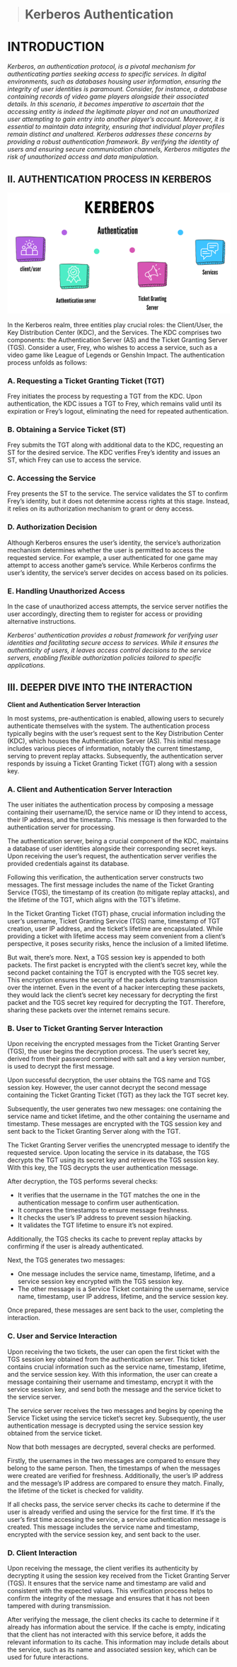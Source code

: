 ># Kerberos Authentication

# INTRODUCTION

*Kerberos, an authentication protocol, is a pivotal mechanism
for authenticating parties seeking access to specific services.
In digital environments, such as databases housing user information, ensuring the integrity of user identities is paramount.
Consider, for instance, a database containing records of video
game players alongside their associated details. In this scenario, it becomes imperative to ascertain that the accessing
entity is indeed the legitimate player and not an unauthorized
user attempting to gain entry into another player’s account.
Moreover, it is essential to maintain data integrity, ensuring
that individual player profiles remain distinct and unaltered.
Kerberos addresses these concerns by providing a robust authentication framework. By verifying the identity of users and
ensuring secure communication channels, Kerberos mitigates
the risk of unauthorized access and data manipulation.*

## II. AUTHENTICATION PROCESS IN KERBEROS

![Kerberos Image](Kerberos.png)

In the Kerberos realm, three entities play crucial roles:
the Client/User, the Key Distribution Center (KDC), and the
Services. The KDC comprises two components: the Authentication Server (AS) and the Ticket Granting Server (TGS).
Consider a user, Frey, who wishes to access a service, such
as a video game like League of Legends or Genshin Impact.
The authentication process unfolds as follows:

### A. Requesting a Ticket Granting Ticket (TGT)
Frey initiates the process by requesting a TGT from the
KDC. Upon authentication, the KDC issues a TGT to Frey,
which remains valid until its expiration or Frey’s logout,
eliminating the need for repeated authentication.

### B. Obtaining a Service Ticket (ST)
Frey submits the TGT along with additional data to the
KDC, requesting an ST for the desired service. The KDC
verifies Frey’s identity and issues an ST, which Frey can use
to access the service.

### C. Accessing the Service
Frey presents the ST to the service. The service validates
the ST to confirm Frey’s identity, but it does not determine
access rights at this stage. Instead, it relies on its authorization
mechanism to grant or deny access.

### D. Authorization Decision
Although Kerberos ensures the user’s identity, the service’s
authorization mechanism determines whether the user is permitted to access the requested service. For example, a user authenticated for one game may attempt to access another game’s service. While Kerberos confirms the user’s identity, the service’s server decides on access based on its policies.

### E. Handling Unauthorized Access
In the case of unauthorized access attempts, the service
server notifies the user accordingly, directing them to register
for access or providing alternative instructions.

*Kerberos' authentication provides a robust framework for
verifying user identities and facilitating secure access to
services. While it ensures the authenticity of users, it
leaves access control decisions to the service servers,
enabling flexible authorization policies tailored to specific
applications.*

## III. DEEPER DIVE INTO THE INTERACTION

**Client and Authentication Server Interaction**

In most systems, pre-authentication is enabled, allowing users to securely authenticate themselves with the system. The authentication process typically begins with the user’s request sent to the Key Distribution Center (KDC), which houses the Authentication Server (AS). This initial message includes various pieces of information, notably the current timestamp, serving to prevent replay attacks. Subsequently, the authentication server responds by issuing a Ticket Granting Ticket (TGT) along with a session key.

### A. Client and Authentication Server Interaction

The user initiates the authentication process by composing a message containing their username/ID, the service name or ID they intend to access, their IP address, and the timestamp. This message is then forwarded to the authentication server for processing.

The authentication server, being a crucial component of the KDC, maintains a database of user identities alongside their corresponding secret keys. Upon receiving the user’s request, the authentication server verifies the provided credentials against its database.

Following this verification, the authentication server constructs two messages. The first message includes the name of the Ticket Granting Service (TGS), the timestamp of its creation (to mitigate replay attacks), and the lifetime of the TGT, which aligns with the TGT’s lifetime.

In the Ticket Granting Ticket (TGT) phase, crucial information including the user’s username, Ticket Granting Service (TGS) name, timestamp of TGT creation, user IP address, and the ticket’s lifetime are encapsulated. While providing a ticket with lifetime access may seem convenient from a client’s perspective, it poses security risks, hence the inclusion of a limited lifetime.

But wait, there’s more. Next, a TGS session key is appended to both packets. The first packet is encrypted with the client’s secret key, while the second packet containing the TGT is encrypted with the TGS secret key. This encryption ensures the security of the packets during transmission over the internet. Even in the event of a hacker intercepting these packets, they would lack the client’s secret key necessary for decrypting the first packet and the TGS secret key required for decrypting the TGT. Therefore, sharing these packets over the internet remains secure.

### B. User to Ticket Granting Server Interaction

Upon receiving the encrypted messages from the Ticket Granting Server (TGS), the user begins the decryption process. The user’s secret key, derived from their password combined with salt and a key version number, is used to decrypt the first message.

Upon successful decryption, the user obtains the TGS name and TGS session key. However, the user cannot decrypt the second message containing the Ticket Granting Ticket (TGT) as they lack the TGT secret key.

Subsequently, the user generates two new messages: one containing the service name and ticket lifetime, and the other containing the username and timestamp. These messages are encrypted with the TGS session key and sent back to the Ticket Granting Server along with the TGT.

The Ticket Granting Server verifies the unencrypted message to identify the requested service. Upon locating the service in its database, the TGS decrypts the TGT using its secret key and retrieves the TGS session key. With this key, the TGS decrypts the user authentication message.

After decryption, the TGS performs several checks:

- It verifies that the username in the TGT matches the one in the authentication message to confirm user authentication.
- It compares the timestamps to ensure message freshness.
- It checks the user’s IP address to prevent session hijacking.
- It validates the TGT lifetime to ensure it’s not expired.

Additionally, the TGS checks its cache to prevent replay attacks by confirming if the user is already authenticated.

Next, the TGS generates two messages:

- One message includes the service name, timestamp, lifetime, and a service session key encrypted with the TGS session key.
- The other message is a Service Ticket containing the username, service name, timestamp, user IP address, lifetime, and the service session key.

Once prepared, these messages are sent back to the user, completing the interaction.

### C. User and Service Interaction

Upon receiving the two tickets, the user can open the first ticket with the TGS session key obtained from the authentication server. This ticket contains crucial information such as the service name, timestamp, lifetime, and the service session key. With this information, the user can create a message containing their username and timestamp, encrypt it with the service session key, and send both the message and the service ticket to the service server.

The service server receives the two messages and begins by opening the Service Ticket using the service ticket’s secret key. Subsequently, the user authentication message is decrypted using the service session key obtained from the service ticket.

Now that both messages are decrypted, several checks are performed.

Firstly, the usernames in the two messages are compared to ensure they belong to the same person. Then, the timestamps of when the messages were created are verified for freshness. Additionally, the user’s IP address and the message’s IP address are compared to ensure they match. Finally, the lifetime of the ticket is checked for validity.

If all checks pass, the service server checks its cache to determine if the user is already verified and using the service for the first time. If it’s the user’s first time accessing the service, a service authentication message is created. This message includes the service name and timestamp, encrypted with the service session key, and sent back to the user.

### D. Client Interaction

Upon receiving the message, the client verifies its authenticity by decrypting it using the session key received from the Ticket Granting Server (TGS). It ensures that the service name and timestamp are valid and consistent with the expected values. This verification process helps to confirm the integrity of the message and ensures that it has not been tampered with during transmission.

After verifying the message, the client checks its cache to determine if it already has information about the service. If the cache is empty, indicating that the client has not interacted with this service before, it adds the relevant information to its cache. This information may include details about the service, such as its name and associated session key, which can be used for future interactions.
